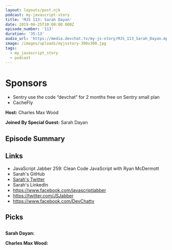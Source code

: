 ```yaml
---
layout: layouts/post.njk
podcast: my-javascript-story
title: 'MJS 113: Sarah Dayan'
date: 2019-06-25T10:00:00.000Z
episode_number: '113'
duration: '35:13'
audio_url: 'https://media.devchat.tv/my-js-story/MJS_113_Sarah_Dayan.mp3'
image: /images/uploads/myjsstory-300x300.jpg
tags:
  - my_javascript_story
  - podcast
---
```

# Sponsors

* Sentry use the code “devchat” for 2 months free on Sentry small plan
* CacheFly

**Host:** Charles Max Wood

**Joined By Special Guest:** Sarah Dayan

## **Episode Summary**

## **Links**

* JavaScript Jabber 259: Clean Code JavaScript with Ryan McDermott
* Sarah's GitHub
* [Sarah's Twitter](https://twitter.com/frontstuff_io?lang=en)
* Sarah's LinkedIn 
* https://www.facebook.com/javascriptjabber
* https://twitter.com/JSJabber
* https://www.facebook.com/DevChattv

## Picks

## 

**Sarah Dayan:**

**Charles Max Wood:**
